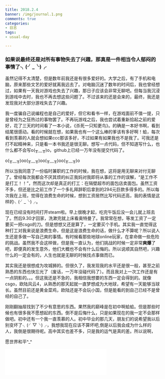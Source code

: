 ```yaml
---
title: 2018.2.4
banner: /img/journal.1.png
comments: true
categories:
- 日志
tags:
- usual-day

---
```


### 如果说最终还是对所有事物失去了兴趣，那真是一件相当令人郁闷的事情了╮(╯_╰)╭

<!-- more -->
虽然记得不太清楚，但是数年前我还是有很多爱好的。大学之后，有了手机和电脑，原来那些文艺的爱好就离我远去了。对电脑沉迷了数年的时间后，我也曾经想过，如果有一天我对游戏也失去了兴趣，那日子应该会非常无聊吧。但每当我沉浸到游戏中去时，我也不再去想这些问题了。不过该来的还是会来的，最终，我还是发现我对大部分游戏失去了兴趣。

我一度骗自己说编程也是自己的爱好，但它和看书一样，在游戏面前不值一提，只是曾经为之狂热过的事物罢了。不再玩游戏之后，我也尝试着重新拾起之前的爱好，花了三天的时间看了一本小说，《杀死一只知更鸟》。的确是一本好书啊，看到结尾很感动。看的时候就在想，如果我也有一个这么棒的爹该有多好啊！蛤，每次看到羡慕的人就会想如果ccc那该多好，不过如果有如果我也不是我了。可我还是打不起精神来，只是看一本书我还是很无聊。想写一点代码，但不知道写什么，也什么都不会写o(╥﹏╥)o，github上已经一万年没有提交代码了。

o(╥﹏╥)oo(╥﹏╥)oo(╥﹏╥)oo(╥﹏╥)o

所以当我同意了一份临时兼职的工作的时候，我在想，这将是用无聊来对付无聊了。曾经每次我都会不厌其烦的纠正我妈对我即将从事的工作的误解，“是工作不是打工！！”，然而这次却是真正的打工：在隔壁超市的面包店卖面包。虽然工资不多，但还是比之前工作了一个多礼拜辞职后拿到的294元巨款多得多的。所以每次我在上班，觉得在浪费生命的时候，想到工资居然比写代码还高，我的表情是这样的╮(╯_╰)╭。

现在已经没有时间打开steam啦。早上很晚才起，吃完午饭后没一会儿就上班去了。然后9.30才回家，洗漱完就上床看奥特曼了。我常常在想，等发工资了一定要买一把csgo的刀。但是想想又还是算了，一定要买个手机。其实我一直觉得这种打工对我来说是浪费生命，但是这是浪费生命的话，做什么才不算呢？所以说人生还是多做一写自己爽的事情。有时候看那些地球online玩家，在拿命做一些危险的挑战。虽然我不会这样做，但是我一直认为，他们挑战的时候一定非常**爽爆**了吧，即便真的发生意外，他们大概也不会有什么后悔的。所以说顺其自然吧，兴趣什么的一定会有的，人生也就是无聊的时候找点事做而已。

其实我还是很想成为攻城狮的。但很久了，我发现我的水平还是很一般，甚至之前熟悉的东西也快忘光了（废话，一万年没碰代码了）。而且我对上一次工作还是有一点阴影的。。。但这我还是不急的，我相信我想要的东西一定会得到的。就像csgo，欧陆风云4，从熟悉的那天起就一直梦想成为大地球，希望有一天能够当球长。虽然目前还是黄金菜鸡，欧陆还是不会玩小国，但是能看的到自己已经不是曾经的自己了。

刚刚翻抽屉找到了不少有意思的东西。果然我的巅峰是在初中啊蛤蛤。但是那些时候也有很多我不愿想起的东西。倒不是后悔什么，只是如果现在的我一定不会那样做吧。初中还有一个我一直羡慕的人。初中毕业的那几天，朋友们的说希望我以后别变坏了╮(╯▽╰)╭，我想我现在应该不算坏吧,倒是以后我会成为什么样的人，我倒是很期待呢。高中其实也差不多，只是我的运气是真的差。所以说啊，

愿世界和平^_^

<iframe frameborder="no" border="0" marginwidth="0" marginheight="0" width=330 height=86 src="//music.163.com/outchain/player?type=2&id=29722369&auto=1&height=66"></iframe>